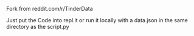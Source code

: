 Fork from reddit.com/r/TinderData

Just put the Code into repl.it or run it locally with a data.json in the same directory as the script.py
